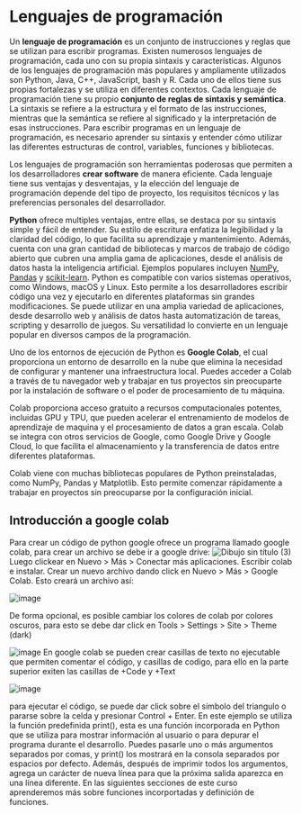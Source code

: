 # Lenguajes de programación

Un **lenguaje de programación** es un conjunto de instrucciones y reglas que se utilizan para escribir programas. Existen numerosos lenguajes de programación, cada uno con su propia sintaxis y características. Algunos de los lenguajes de programación más populares y ampliamente utilizados son Python, Java, C++, JavaScript, bash y R. Cada uno de ellos tiene sus propias fortalezas y se utiliza en diferentes contextos. 
Cada lenguaje de programación tiene su propio **conjunto de reglas de sintaxis y semántica**. La sintaxis se refiere a la estructura y el formato de las instrucciones, mientras que la semántica se refiere al significado y la interpretación de esas instrucciones. Para escribir programas en un lenguaje de programación, es necesario aprender su sintaxis y entender cómo utilizar las diferentes estructuras de control, variables, funciones y bibliotecas.

Los lenguajes de programación son herramientas poderosas que permiten a los desarrolladores **crear software** de manera eficiente. Cada lenguaje tiene sus ventajas y desventajas, y la elección del lenguaje de programación depende del tipo de proyecto, los requisitos técnicos y las preferencias personales del desarrollador.

**Python** ofrece multiples ventajas, entre ellas, se destaca por su sintaxis simple y fácil de entender. Su estilo de escritura enfatiza la legibilidad y la claridad del código, lo que facilita su aprendizaje y mantenimiento. Además, cuenta con una gran cantidad de bibliotecas y marcos de trabajo de código abierto que cubren una amplia gama de aplicaciones, desde el análisis de datos hasta la inteligencia artificial. Ejemplos populares incluyen [NumPy](https://numpy.org/doc/), [Pandas](https://pandas.pydata.org/docs/) y [scikit-learn](https://scikit-learn.org/stable/user_guide.html). 
Python es compatible con varios sistemas operativos, como Windows, macOS y Linux. Esto permite a los desarrolladores escribir código una vez y ejecutarlo en diferentes plataformas sin grandes modificaciones. Se puede utilizar en una amplia variedad de aplicaciones, desde desarrollo web y análisis de datos hasta automatización de tareas, scripting y desarrollo de juegos. Su versatilidad lo convierte en un lenguaje popular en diversos campos de la programación.

Uno de los entornos de ejecución de Python es **Google Colab**, el cual proporciona un entorno de desarrollo en la nube que elimina la necesidad de configurar y mantener una infraestructura local. Puedes acceder a Colab a través de tu navegador web y trabajar en tus proyectos sin preocuparte por la instalación de software o el poder de procesamiento de tu máquina.

Colab proporciona acceso gratuito a recursos computacionales potentes, incluidas GPU y TPU, que pueden acelerar el entrenamiento de modelos de aprendizaje de maquina y el procesamiento de datos a gran escala. Colab se integra con otros servicios de Google, como Google Drive y Google Cloud, lo que facilita el almacenamiento y la transferencia de datos entre diferentes plataformas.

Colab viene con muchas bibliotecas populares de Python preinstaladas, como NumPy, Pandas y Matplotlib. Esto permite comenzar rápidamente a trabajar en proyectos sin preocuparse por la configuración inicial.


## Introducción a google colab 

Para crear un código de python google ofrece un programa llamado google colab, para crear un archivo se debe ir a google drive: 
![Dibujo sin título (3)](https://github.com/jidiaz/BTG-CP/assets/137444188/7e67272d-b0fc-42e4-983c-f9b089a3a50f)
Luego clickear en Nuevo > Más > Conectar más aplicaciones. Escribir colab e instalar. Crear un nuevo archivo dando click en Nuevo > Más > Google Colab. Esto creará un archivo así: 

![image](https://github.com/jidiaz/BTG-CP/assets/137444188/b914ab44-dfd4-4d2d-8fba-00e741062f40)

De forma opcional, es posible cambiar los colores de colab por colores oscuros, para esto se debe dar click en Tools > Settings > Site > Theme (dark)

![image](https://github.com/jidiaz/BTG-CP/assets/137444188/c052d41b-9a09-4d27-b26e-27c9bb63c59c)
En google colab se pueden crear casillas de texto no ejecutable que permiten comentar el código, y casillas de codigo, para ello en la parte superior exiten las casillas de +Code y +Text

![image](https://github.com/jidiaz/BTG-CP/assets/137444188/ebd2af4b-5304-4149-a8c6-89666f76668a)

para ejecutar el código, se puede dar click sobre el símbolo del triangulo o pararse sobre la celda y presionar Control + Enter. En este ejemplo se utiliza la función predefinida print(), esta es una función incorporada en Python que se utiliza para mostrar información al usuario o para depurar el programa durante el desarrollo. Puedes pasarle uno o más argumentos separados por comas, y print() los mostrará en la consola separados por espacios por defecto. Además, después de imprimir todos los argumentos, agrega un carácter de nueva línea para que la próxima salida aparezca en una línea diferente. En las siguientes secciones de este curso aprenderemos más sobre funciones incorportadas y definición de funciones. 

